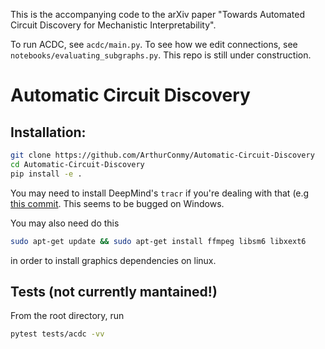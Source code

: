 <!-- :warning: This codebase is still under construction :warning: -->

This is the accompanying code to the arXiv paper "Towards Automated Circuit Discovery for Mechanistic Interpretability".

To run ACDC, see `acdc/main.py`. To see how we edit connections, see `notebooks/evaluating_subgraphs.py`. This repo is still under construction.

# Automatic Circuit Discovery 

## Installation:

```bash
git clone https://github.com/ArthurConmy/Automatic-Circuit-Discovery
cd Automatic-Circuit-Discovery
pip install -e .
```

You may need to install DeepMind's `tracr` if you're dealing with that (e.g <a href="https://github.com/deepmind/tracr/commit/e75ecdaec12bf2d831a60e54d4270e8fa31fb537">this commit</a>. This seems to be bugged on Windows. 

You may also need do this

```bash
sudo apt-get update && sudo apt-get install ffmpeg libsm6 libxext6
```

in order to install graphics dependencies on linux.

## Tests (not currently mantained!)

From the root directory, run 

```bash
pytest tests/acdc -vv
```
